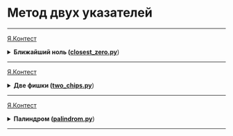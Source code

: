 # Метод двух указателей

---
[Я.Контест](https://contest.yandex.ru/contest/23390/problems/A/)

<details>
<summary>
<b>Ближайший ноль (<a href="closest_zero.py">closest_zero.py</a></b>)
</summary>

#### Условие

Улица, на которой хочет жить Тимофей, имеет длину n,
то есть состоит из n одинаковых идущих подряд участков. На каждом участке либо уже построен дом,
либо участок пустой. Тимофей ищет место для строительства своего дома.
Он очень общителен и не хочет жить далеко от других людей, живущих на этой улице.
Чтобы оптимально выбрать место для строительства,
Тимофей хочет для каждого участка знать расстояние до ближайшего пустого участка.
(Для пустого участка эта величина будет равна нулю – расстояние до самого себя).
Ваша задача –— помочь Тимофею посчитать искомые расстояния.
Для этого у вас есть карта улицы.
Дома в городе Тимофея нумеровались в том порядке,
в котором строились, поэтому их номера на карте никак не упорядочены.
Пустые участки обозначены нулями.

#### Формат ввода

В первой строке дана длина улицы —– n (1 ≤ n ≤ 106).
В следующей строке записаны n целых неотрицательных чисел — номера домов и обозначения пустых участков
на карте (нули). Гарантируется, что в последовательности есть хотя бы один ноль. 
Номера домов (положительные числа) уникальны и не превосходят 10^9. 

#### Формат вывода

Для каждого из участков выведите расстояние до ближайшего нуля.
Числа выводите в одну строку, разделяя их пробелами.

#### Пример

<table>
  <tbody>
  <tr>
    <td><b>Ввод</b></td>
    <td><b>Вывод</b></td>
  </tr>
  <tr>
    <td valign="top">5<br>0 1 4 9 0</td>
    <td valign="top">0 1 2 1 0</td>
  </tr>
  </tbody>
</table>
<table>
  <tbody>
  <tr>
    <td><b>Ввод</b></td>
    <td><b>Вывод</b></td>
  </tr>
  <tr>
    <td valign="top">6<br>0 7 9 4 8 20</td>
    <td valign="top">0 1 2 3 4 5</td>
  </tr>
  </tbody>
</table>
</details>

---

[Я.Контест](https://contest.yandex.ru/contest/26365/problems/D/)

<details>
<summary>
<b>Две фишки (<a href="two_chips.py">two_chips.py</a></b>)
</summary>

#### Условие

Рита и Гоша играют в игру. У Риты есть n фишек, на каждой из которых написано количество очков.
Сначала Гоша называет число k, затем Рита должна
выбрать две фишки, сумма очков на которых равна заданному числу.
Рите надоело искать фишки самой, и она решила применить свои навыки программирования
для решения этой задачи. Помогите ей написать программу для поиска нужных фишек.

#### Формат ввода

В первой строке записано количество фишек n, 2 ≤ n ≤ 10^4.
Во второй строке записано n целых чисел —– очки на фишках Риты в диапазоне от -10^5 до 10^5.
В третьей строке —– загаданное Гошей целое число k, -10^5 ≤ k ≤ 10^5.


#### Формат вывода

Нужно вывести два числа —– очки на двух фишках, в сумме дающие k.
Если таких пар несколько, то можно вывести любую из них.
Если таких пар не существует, то вывести «None».

#### Пример

<table>
  <tbody>
  <tr>
    <td><b>Ввод</b></td>
    <td><b>Вывод</b></td>
  </tr>
  <tr>
    <td valign="top">6<br>-1 -1 -9 -7 3 -6<br>2</td>
    <td valign="top">-1 3</td>
  </tr>
  </tbody>
</table>
<table>
  <tbody>
  <tr>
    <td><b>Ввод</b></td>
    <td><b>Вывод</b></td>
  </tr>
  <tr>
    <td valign="top">8<br>6 2 8 -3 1 1 6 10<br>100</td>
    <td valign="top">None</td>
  </tr>
  </tbody>
</table>
</details>

---

[Я.Контест](https://contest.yandex.ru/contest/23389/problems/F/)

<details>
<summary>
<b>Палиндром (<a href="palindrom.py">palindrom.py</a></b>)
</summary>

#### Условие

Помогите Васе понять, будет ли фраза палиндромом. 
Учитываются только буквы и цифры, заглавные и строчные буквы считаются одинаковыми.
Решение должно работать за O(N), где N — длина строки на входе.


#### Формат ввода

В единственной строке записана фраза или слово.
Буквы могут быть только латинские. Длина текста не превосходит 20000 символов.
Фраза может состоять из строчных и прописных латинских букв, цифр, знаков препинания.


#### Формат вывода

Выведите «True», если фраза является палиндромом, и «False», если не является.

#### Пример

<table>
  <tbody>
  <tr>
    <td><b>Ввод</b></td>
    <td><b>Вывод</b></td>
  </tr>
  <tr>
    <td valign="top">A man, a plan, a canal: Panama</td>
    <td valign="top">True</td>
  </tr>
  </tbody>
</table>
<table>
  <tbody>
  <tr>
    <td><b>Ввод</b></td>
    <td><b>Вывод</b></td>
  </tr>
  <tr>
    <td valign="top">zo</td>
    <td valign="top">False</td>
  </tr>
  </tbody>
</table>
</details>

---